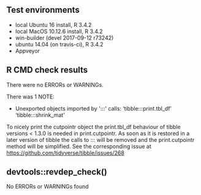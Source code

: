 ## Test environments
* local Ubuntu 16 install, R 3.4.2
* local MacOS 10.12.6 install, R 3.4.2
* win-builder (devel 2017-09-12 r73242)
* ubuntu 14.04 (on travis-ci), R 3.4.2
* Appveyor

## R CMD check results
There were no ERRORs or WARNINGs. 

There was 1 NOTE: 

* Unexported objects imported by ':::' calls: ‘tibble:::print.tbl_df’ ‘tibble:::shrink_mat’

To nicely print the cutpointr object the print.tbl_df behaviour of tibble versions < 1.3.0 is needed in print.cutpointr. As soon as it is restored in a later version of tibble the calls to ::: will be removed and the print.cutpointr method will be simplified. See the corresponding issue at https://github.com/tidyverse/tibble/issues/268

## devtools::revdep_check()

No ERRORs or WARNINGs found

